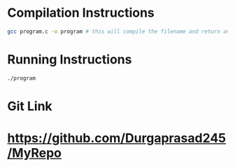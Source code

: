 <!--
NOTES:
This README is an example README for CS332/532 labs. This is a purely minimal example. It's written to emulate pure english representations of a set of documentation. As you start to write more "real world" documentation you will encounter certain standards and manners of writing that this README prepares you for
-->

# Compilation Instructions

```bash
gcc program.c -o program # this will compile the filename and return an executable with the executable name
```

# Running Instructions

```bash
./program
```

# Git Link

# https://github.com/Durgaprasad245/MyRepo